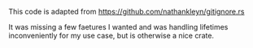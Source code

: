 
This code is adapted from https://github.com/nathankleyn/gitignore.rs

It was missing a few faetures I wanted and was handling lifetimes inconveniently for my use case, but is otherwise a nice crate.

